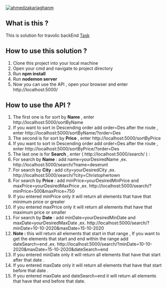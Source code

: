 [![ahmedzakariaghanm](https://circleci.com/gh/ahmedzakariaghanm/travolic-NodeJS.svg?style=svg)](https://bitbucket.org/ahmedzakariaghanm/travolic-nodejs/src/master/)
## What is this ?

This is solution for travolic backEnd [Task](https://github.com/travolic/Back-End-Task)

## How to use this solution ?

1. Clone this project into your local machine
2. Open your cmd and navigate to project directory
3. Run **npm install**
4. Run **nodemon server**
5. Now you can use the API , open your browser and enter http://localhost:5000/

## How to use the API ?

1. The first one is for sort by **Name** , enter http://localhost:5000/sortByName
2. If you want to sort in Descending order add order=Des after the route , enter http://localhost:5000/sortByName/?order=Des
3. The second is for sort by **Price** , enter http://localhost:5000/sortByPrice
4. If you want to sort in Descending order add order=Des after the route , enter http://localhost:5000/sortByPrice/?order=Des
5. The last one is for **Search** , enter ( http://localhost:5000/search/ ) :
6. For search by **Name** : add name=yourDesiredName ,ex. http://localhost:5000/search/?name=deserunt
7. For search by **City** : add city=yourDesiredCity ,ex. http://localhost:5000/search/?city=Christophertown
8. For search by **Price** : add minPrice=yourDesiredMinPrice and maxPrice=yourDesiredMaxPrice ,ex. http://localhost:5000/search/?minPrice=500&maxPrice=750
9. If you entered minPrice only it will return all elements that have that minimum price or greater 
10. If you entered maxPrice only it will return all elements that have that maximum price or smaller
11. For search by **Date** : add minDate=yourDesiredMinDate and maxDate=yourDesiredMaxDate ,ex. http://localhost:5000/search/?minDate=10-10-2020&maxDate=15-10-2020
12. **Note :** this will return all elements that start in that range , If you want to get the elements that start and end within the range add dateSearch=end ,ex. http://localhost:5000/search/?minDate=10-10-2020&maxDate=15-10-2020&dateSearch=end
13. If you entered minDate only it will return all elements that have that start after that date .
14. If you entered maxDate only it will return all elements that have that start before that date .
15. If you entered maxDate and dateSearch=end it will return all elements that have that end before that date.